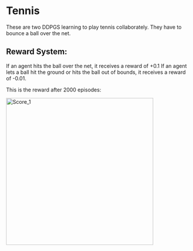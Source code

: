 # Tennis
These are two DDPGS learning to play tennis collaborately. They have to bounce a ball over the net.

## Reward System:
If an agent hits the ball over the net, it receives a reward of +0.1
If an agent lets a ball hit the ground or hits the ball out of bounds, it receives a reward of -0.01.

This is the reward after 2000 episodes:

<img width="401" alt="Score_1" src="https://github.com/alejandro-armenta/Tennis/assets/81542828/f271164b-5a3f-4f4e-addb-6e84eaad7697">
